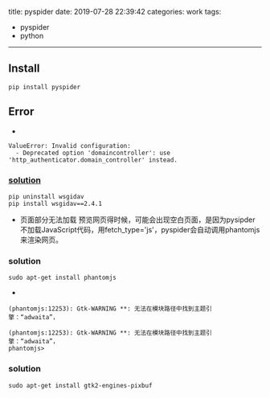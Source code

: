 title: pyspider
date: 2019-07-28 22:39:42
categories: work
tags: 
- pyspider
- python
---

## Install
```
pip install pyspider
```

## Error

* 
```
ValueError: Invalid configuration:
  - Deprecated option 'domaincontroller': use 'http_authenticator.domain_controller' instead.
```
### [solution](https://blog.csdn.net/u011451186/article/details/88222328)
```
pip uninstall wsgidav
pip install wsgidav==2.4.1
```

* 页面部分无法加载
预览网页得时候，可能会出现空白页面，是因为pysipder不加载JavaScript代码，用fetch_type='js'，pyspider会自动调用phantomjs来渲染网页。
### solution
```
sudo apt-get install phantomjs
```

* 

```
(phantomjs:12253): Gtk-WARNING **: 无法在模块路径中找到主题引擎：“adwaita”，

(phantomjs:12253): Gtk-WARNING **: 无法在模块路径中找到主题引擎：“adwaita”，
phantomjs>
```

### solution
```
sudo apt-get install gtk2-engines-pixbuf
```

